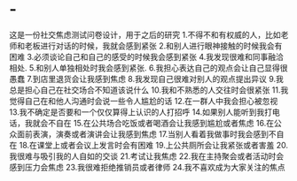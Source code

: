 # -
这是一份社交焦虑测试问卷设计，用于之后的研究
1.不得不和有权威的人，比如老师和老板进行对话的时候，我就会感到紧张
2.和别人进行眼神接触的时候我会有困难
3.必须谈论自己和自己的感受的时候我会感到紧张
4.我发现很难和同事融洽相处.
5.和别人单独相处时我会感到紧张.
6.我担心表达自己的观点会让自己显得很愚蠢
7.到店里退货会让我感到焦虑
8.我发现自己很难对别人的观点提出异议
9.我总是担心自己在社交场合不知道该说什么
10.我和不熟悉的人交往时会很紧张
11.我觉得自己在和他人沟通时会说一些令人尴尬的话
12.在一群人中我会担心被忽视
13.我不确定是否要和一个仅仅算得上认识的人打招呼
14.如果别人能听到我打电话，我就会不自在
15.在公共场合吃饭或者喝酒会让我感到尴尬或者焦虑
16.在公众面前表演，演奏或者演讲会让我感到焦虑
17.当别人看着我做事时我会感到不自在
18.在课堂上或者会议上发言时会有困难
19.上公共厕所会让我紧张或者害羞
20.我很难与吸引我的人自如的交谈
21.考试让我焦虑
22.我在主持聚会或者活动时会感到压力会焦虑
23.我很难拒绝推销员或者律师
24.我不喜欢成为大家关注的焦点
